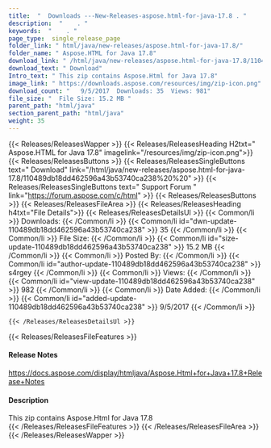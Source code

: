 ```yaml
---
title:  "  Downloads ---New-Releases-aspose.html-for-java-17.8 . " 
description:  "    . " 
keywords:  "    . " 
page_type:  single_release_page
folder_link: " html/java/new-releases/aspose.html-for-java-17.8/"
folder_name: " Aspose.HTML for Java 17.8"
download_link: " /html/java/new-releases/aspose.html-for-java-17.8/110489db18dd462596a43b53740ca238"
download_text: " Download"
Intro_text: " This zip contains Aspose.Html for Java 17.8"
image_link: " https://downloads.aspose.com/resources/img/zip-icon.png"
download_count: "   9/5/2017  Downloads: 35  Views: 981"
file_size: "  File Size: 15.2 MB "
parent_path: "html/java"
section_parent_path: "html/java"
weight: 35 
---
```


{{< Releases/ReleasesWapper >}}
  {{< Releases/ReleasesHeading H2txt=" Aspose.HTML for Java 17.8" imagelink="/resources/img/zip-icon.png">}}
  {{< Releases/ReleasesButtons >}}
    {{< Releases/ReleasesSingleButtons text=" Download" link="/html/java/new-releases/aspose.html-for-java-17.8/110489db18dd462596a43b53740ca238%20%20" >}}
    {{< Releases/ReleasesSingleButtons text=" Support Forum " link="https://forum.aspose.com/c/html" >}}
  {{< Releases/ReleasesButtons >}}
  {{< Releases/ReleasesFileArea >}}
    {{< Releases/ReleasesHeading h4txt="File Details">}}
    {{< Releases/ReleasesDetailsUl >}}
            {{< Common/li  >}} Downloads: {{< /Common/li >}} 
      {{< Common/li id="dwn-update-110489db18dd462596a43b53740ca238" >}} 35 {{< /Common/li >}} 
      {{< Common/li  >}} File Size: {{< /Common/li >}} 
      {{< Common/li id="size-update-110489db18dd462596a43b53740ca238" >}} 15.2 MB {{< /Common/li >}} 
      {{< Common/li  >}} Posted By: {{< /Common/li >}} 
      {{< Common/li id="author-update-110489db18dd462596a43b53740ca238" >}} s4rgey {{< /Common/li >}} 
      {{< Common/li  >}} Views: {{< /Common/li >}} 
      {{< Common/li id="view-update-110489db18dd462596a43b53740ca238" >}} 982 {{< /Common/li >}} 
      {{< Common/li  >}} Date Added: {{< /Common/li >}} 
      {{< Common/li id="added-update-110489db18dd462596a43b53740ca238" >}} 9/5/2017 {{< /Common/li >}} 

    {{< /Releases/ReleasesDetailsUl >}}

  {{< Releases/ReleasesFileFeatures >}}
      <h4>Release Notes</h4><div><a href="https://docs.aspose.com/display/htmljava/Aspose.Html+for+Java+17.8+Release+Notes">https://docs.aspose.com/display/htmljava/Aspose.Html+for+Java+17.8+Release+Notes</a></div><h4>Description</h4><div class="HTMLDescription">This zip contains Aspose.Html for Java 17.8</div>
  {{< /Releases/ReleasesFileFeatures >}}
 {{< /Releases/ReleasesFileArea >}}
{{< /Releases/ReleasesWapper >}}


